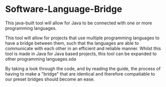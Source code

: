 # Software-Language-Bridge
This java-built tool will allow for Java to be connected with one or more programming languages.

This tool will allow for projects that use multiple programming languages to have a bridge between them, such that the languages are able to communicate with each other in an efficient and reliable manner. Whilst this tool is made in Java for Java based projects, this tool can be expanded to other programming languages.sda

By taking a look through the code, and by reading the guide, the process of having to make a "bridge" that are identical and therefore compatiable to our preset bridges should become an ease.


